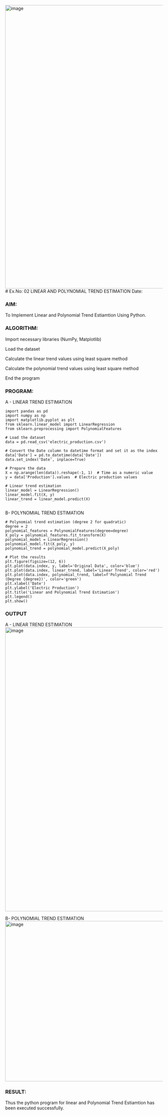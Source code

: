 <img width="903" alt="image" src="https://github.com/user-attachments/assets/19a86f69-d1f1-48bc-8edc-0b2cc503e3c6"># Ex.No: 02 LINEAR AND POLYNOMIAL TREND ESTIMATION
Date:
### AIM:
To Implement Linear and Polynomial Trend Estiamtion Using Python.

### ALGORITHM:
Import necessary libraries (NumPy, Matplotlib)

Load the dataset

Calculate the linear trend values using least square method

Calculate the polynomial trend values using least square method

End the program
### PROGRAM:
A - LINEAR TREND ESTIMATION
~~~
import pandas as pd
import numpy as np
import matplotlib.pyplot as plt
from sklearn.linear_model import LinearRegression
from sklearn.preprocessing import PolynomialFeatures

# Load the dataset
data = pd.read_csv('electric_production.csv')

# Convert the Date column to datetime format and set it as the index
data['Date'] = pd.to_datetime(data['Date'])
data.set_index('Date', inplace=True)

# Prepare the data
X = np.arange(len(data)).reshape(-1, 1)  # Time as a numeric value
y = data['Production'].values  # Electric production values

# Linear trend estimation
linear_model = LinearRegression()
linear_model.fit(X, y)
linear_trend = linear_model.predict(X)


~~~

B- POLYNOMIAL TREND ESTIMATION
~~~
# Polynomial trend estimation (degree 2 for quadratic)
degree = 2
polynomial_features = PolynomialFeatures(degree=degree)
X_poly = polynomial_features.fit_transform(X)
polynomial_model = LinearRegression()
polynomial_model.fit(X_poly, y)
polynomial_trend = polynomial_model.predict(X_poly)

# Plot the results
plt.figure(figsize=(12, 6))
plt.plot(data.index, y, label='Original Data', color='blue')
plt.plot(data.index, linear_trend, label='Linear Trend', color='red')
plt.plot(data.index, polynomial_trend, label=f'Polynomial Trend (Degree {degree})', color='green')
plt.xlabel('Date')
plt.ylabel('Electric Production')
plt.title('Linear and Polynomial Trend Estimation')
plt.legend()
plt.show()

~~~

### OUTPUT
A - LINEAR TREND ESTIMATION
<img width="905" alt="image" src="https://github.com/user-attachments/assets/62e19fba-dccc-4d1a-bd52-109c6ac5d5d0">

B- POLYNOMIAL TREND ESTIMATION
<img width="511" alt="image" src="https://github.com/user-attachments/assets/b73c64dc-e720-4491-b8a1-ad1c9f1859a0">


### RESULT:
Thus the python program for linear and Polynomial Trend Estiamtion has been executed successfully.
